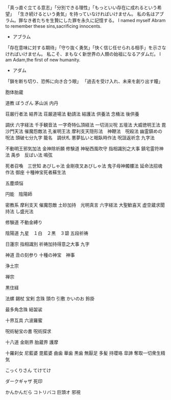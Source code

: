 「真っ直ぐ立てる意志」「分別できる理性」「もっといい存在に成れるという希望」 「生き続けるという勇気」を持っていなければいけません。
私の名はアブラム。罪なき者たちを生贄にした罪を永久に記憶する。
I named myself Abram to remember these sins,sacrificing innocents.
- アブラム

「存在意味に対する期待」「守り抜く勇気」「快く信じ任せられる相手」を示さなければいけません。
私こそ、まもなく新世界の人類の始祖になるアダムだ。
I am Adam,the first of new humanity.
- アダム

「鎖を断ち切り、恐怖に向き合う眼」
「過去を受け入れ、未来を創り出す瞳」

胞体胎蔵

道教
ぼうざん
茅山派
内丹

荘厳行者法
結界法
荘厳道場法
勧請法
結護法
供養法
念桶法
後供養

調伏
六字経法
千手観音法
一字奇特仏頂経法
一切消災呪
五壇法
大威徳明王法
毘沙門天法
催魔怨敵法
孔雀明王法
摩利支天隠形法　神鞭法　呪殺法
幽霊鎮めの呪法
頭破七分九字
籠名　調伏札
悪夢払いと眠臥時作法
呪詛返祈念
九字法

不動明王邪気加法
金神除祈願
修験道 神秘西風吹守
指相識別之大事
鎮宅霊符神法
禹歩　反ばい法
鳴弦



死者召喚　三世知
あびしゃ法
金剛夜叉あびしゃ法
鬼子母神髑髏法
延命法招魂作法
御座
十種神宝死者蘇生法


五塵煩悩

円能　陰陽師

密教系
摩利支天
催魔怨敵
土砂加持　光明真言
六字経法
大聖歓喜天
虚空蔵求聞持法
し盛光法

修験道
不動金縛り

陰陽道
九星　１白　２黒　３碧
五段祈祷

日蓮宗
指相識別
祈祷加持得意之大事
九字

神道
丑の刻参り
十種の神宝　神事

浄土宗

禅宗

黒住経


法螺
錫杖
宝剣
念珠
頭巾
引敷
かいのお
鈴掛

最多角念珠
結袈裟

十界互具
六波羅蜜


呪術秘宝の書
呪術探求

十八道
金剛界
胎蔵界
護摩

十羅刹女
尼藍婆
毘藍婆
曲歯
華歯
黒歯
無厭足
多髪
持瓔珞
皐諦
奪取一切衆生精気



こっくりさん
てけてけ

ダークギャザ
死印

かんかんだら
コトリバコ
巨頭オ
邪視







